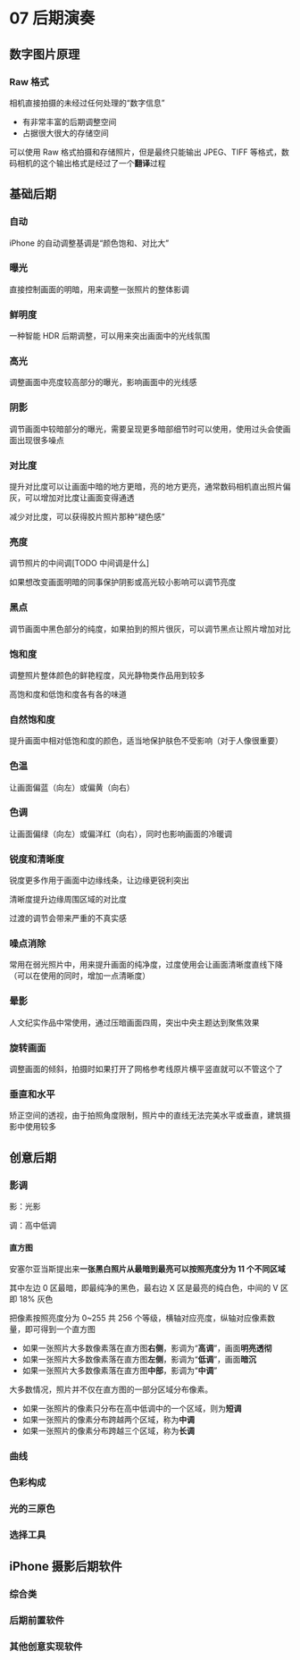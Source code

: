 # 07 后期演奏

## 数字图片原理

### Raw 格式

相机直接拍摄的未经过任何处理的“数字信息”

- 有非常丰富的后期调整空间
- 占据很大很大的存储空间

可以使用 Raw 格式拍摄和存储照片，但是最终只能输出 JPEG、TIFF 等格式，数码相机的这个输出格式是经过了一个**翻译**过程

## 基础后期

### 自动

iPhone 的自动调整基调是“颜色饱和、对比大”

### 曝光

直接控制画面的明暗，用来调整一张照片的整体影调

### 鲜明度

一种智能 HDR 后期调整，可以用来突出画面中的光线氛围

### 高光

调整画面中亮度较高部分的曝光，影响画面中的光线感

### 阴影

调节画面中较暗部分的曝光，需要呈现更多暗部细节时可以使用，使用过头会使画面出现很多噪点

### 对比度

提升对比度可以让画面中暗的地方更暗，亮的地方更亮，通常数码相机直出照片偏灰，可以增加对比度让画面变得通透

减少对比度，可以获得胶片照片那种“褪色感”

### 亮度

调节照片的中间调[TODO 中间调是什么]

如果想改变画面明暗的同事保护阴影或高光较小影响可以调节亮度

### 黑点

调节画面中黑色部分的纯度，如果拍到的照片很灰，可以调节黑点让照片增加对比

### 饱和度

调整照片整体颜色的鲜艳程度，风光静物类作品用到较多

高饱和度和低饱和度各有各的味道

### 自然饱和度

提升画面中相对低饱和度的颜色，适当地保护肤色不受影响（对于人像很重要）

### 色温

让画面偏蓝（向左）或偏黄（向右）

### 色调

让画面偏绿（向左）或偏洋红（向右），同时也影响画面的冷暖调

### 锐度和清晰度

锐度更多作用于画面中边缘线条，让边缘更锐利突出

清晰度提升边缘周围区域的对比度

过渡的调节会带来严重的不真实感

### 噪点消除

常用在弱光照片中，用来提升画面的纯净度，过度使用会让画面清晰度直线下降（可以在使用的同时，增加一点清晰度）

### 晕影

人文纪实作品中常使用，通过压暗画面四周，突出中央主题达到聚焦效果

### 旋转画面

调整画面的倾斜，拍摄时如果打开了网格参考线原片横平竖直就可以不管这个了

### 垂直和水平

矫正空间的透视，由于拍照角度限制，照片中的直线无法完美水平或垂直，建筑摄影中使用较多

## 创意后期

### 影调

影：光影

调：高中低调

#### 直方图

安塞尔亚当斯提出来**一张黑白照片从最暗到最亮可以按照亮度分为 11 个不同区域**

其中左边 0 区最暗，即最纯净的黑色，最右边 X 区是最亮的纯白色，中间的 V 区即 18% 灰色

把像素按照亮度分为 0~255 共 256 个等级，横轴对应亮度，纵轴对应像素数量，即可得到一个直方图

- 如果一张照片大多数像素落在直方图**右侧**，影调为“**高调**”，画面**明亮透彻**
- 如果一张照片大多数像素落在直方图**左侧**，影调为“**低调**”，画面**暗沉**
- 如果一张照片大多数像素落在直方图**中部**，影调为“**中调**”

大多数情况，照片并不仅在直方图的一部分区域分布像素。

- 如果一张照片的像素只分布在高中低调中的一个区域，则为**短调**
- 如果一张照片的像素分布跨越两个区域，称为**中调**
- 如果一张照片的像素分布跨越三个区域，称为**长调**

### 曲线

### 色彩构成

### 光的三原色

### 选择工具

## iPhone 摄影后期软件

### 综合类

### 后期前置软件

### 其他创意实现软件
